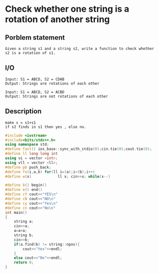 # Check whether one string is a rotation of another string


## Porblem statement
    Given a string s1 and a string s2, write a function to check whether s2 is a rotation of s1. 
## I/O
    Input: S1 = ABCD, S2 = CDAB
    Output: Strings are rotations of each other

    Input: S1 = ABCD, S2 = ACBD
    Output: Strings are not rotations of each other

## Description 
    make s = s1+s1
    if s2 finds in s1 then yes , else no.

```C++
#include <iostream>
#include<bits/stdc++.h>
using namespace std;
#define fast() ios_base::sync_with_stdio(0);cin.tie(0);cout.tie(0);
#define ll long long int
using vi = vector <int>;
using vll = vector <ll>;
#define pb push_back;
#define fo(i,a,b) for(ll i=(a);i<(b);i++)
#define w(x)            ll x; cin>>x; while(x--)

#define b() begin()
#define e() end()
#define cY cout<<"YES\n"
#define cN cout<<"NO\n"
#define cy cout<<"Yes\n"
#define cn cout<<"No\n"
int main()
{
    string a;
    cin>>a;
    a=a+a;
    string b;
    cin>>b;
    if(a.find(b) != string::npos){
        cout<<"Yes"<<endl;
    }
    else cout<<"No"<<endl;
    return 0;
}
```